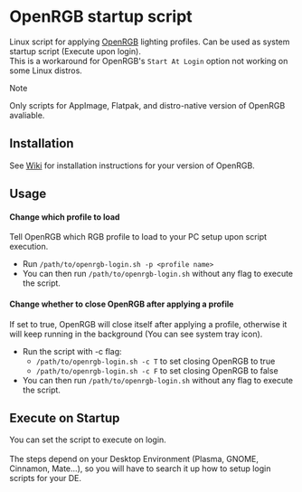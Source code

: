 # OpenRGB startup script
Linux script for applying [OpenRGB](https://openrgb.org/) lighting profiles. Can be used as system startup script (Execute upon login). \
This is a workaround for OpenRGB's `Start At Login` option not working on some Linux distros.
> [!NOTE]
> Only scripts for AppImage, Flatpak, and distro-native version of OpenRGB avaliable.

## Installation
See [Wiki](https://github.com/JiayuanWen/openrgb-startup-script/wiki) for installation instructions for your version of OpenRGB.

## Usage
#### Change which profile to load
Tell OpenRGB which RGB profile to load to your PC setup upon script execution.
* Run ```/path/to/openrgb-login.sh -p <profile name>```
* You can then run `/path/to/openrgb-login.sh` without any flag to execute the script.

#### Change whether to close OpenRGB after applying a profile
If set to true, OpenRGB will close itself after applying a profile, otherwise it will keep running in the background (You can see system tray icon).
* Run the script with -c flag:
  *   ```/path/to/openrgb-login.sh -c T``` to set closing OpenRGB to true
  *   ```/path/to/openrgb-login.sh -c F``` to set closing OpenRGB to false
* You can then run `/path/to/openrgb-login.sh` without any flag to execute the script.

## Execute on Startup
You can set the script to execute on login. \
\
The steps depend on your Desktop Environment (Plasma, GNOME, Cinnamon, Mate...), so you will have to search it up how to setup login scripts for your DE. 

